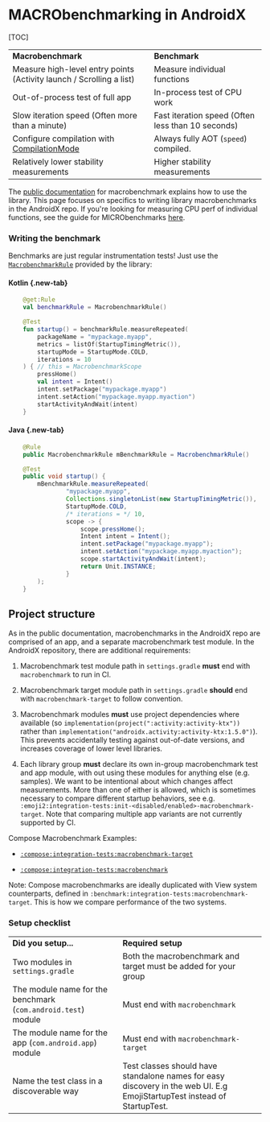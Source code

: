 # MACRObenchmarking in AndroidX

[TOC]

<!-- Copied from macrobenchmark docs -->

<table>
    <tr>
      <td><strong>Macrobenchmark</strong></td>
      <td><strong>Benchmark</strong></td>
    </tr>
    <tr>
        <td>Measure high-level entry points (Activity launch / Scrolling a list)</td>
        <td>Measure individual functions</td>
    </tr>
    <tr>
        <td>Out-of-process test of full app</td>
        <td>In-process test of CPU work</td>
    </tr>
    <tr>
        <td>Slow iteration speed (Often more than a minute)</td>
        <td>Fast iteration speed (Often less than 10 seconds)</td>
    </tr>
    <tr>
        <td>Configure compilation with <a href="https://developer.android.com/reference/androidx/benchmark/macro/CompilationMode">CompilationMode</a></td>
        <td>Always fully AOT (<code>speed</code>) compiled.</td>
    </tr>
    <tr>
        <td>Relatively lower stability measurements</td>
        <td>Higher stability measurements</td>
    </tr>
</table>

The
[public documentation](https://developer.android.com/studio/profile/macrobenchmark)
for macrobenchmark explains how to use the library. This page focuses on
specifics to writing library macrobenchmarks in the AndroidX repo. If you're
looking for measuring CPU perf of individual functions, see the guide for
MICRObenchmarks [here](/docs/benchmarking.md).

### Writing the benchmark

Benchmarks are just regular instrumentation tests! Just use the
[`MacrobenchmarkRule`](https://developer.android.com/reference/kotlin/androidx/benchmark/macro/junit4/MacrobenchmarkRule)
provided by the library:

<section class="tabs">

#### Kotlin {.new-tab}

```kotlin
    @get:Rule
    val benchmarkRule = MacrobenchmarkRule()

    @Test
    fun startup() = benchmarkRule.measureRepeated(
        packageName = "mypackage.myapp",
        metrics = listOf(StartupTimingMetric()),
        startupMode = StartupMode.COLD,
        iterations = 10
    ) { // this = MacrobenchmarkScope
        pressHome()
        val intent = Intent()
        intent.setPackage("mypackage.myapp")
        intent.setAction("mypackage.myapp.myaction")
        startActivityAndWait(intent)
    }
```

#### Java {.new-tab}

```java
    @Rule
    public MacrobenchmarkRule mBenchmarkRule = MacrobenchmarkRule()

    @Test
    public void startup() {
        mBenchmarkRule.measureRepeated(
                "mypackage.myapp",
                Collections.singletonList(new StartupTimingMetric()),
                StartupMode.COLD,
                /* iterations = */ 10,
                scope -> {
                    scope.pressHome();
                    Intent intent = Intent();
                    intent.setPackage("mypackage.myapp");
                    intent.setAction("mypackage.myapp.myaction");
                    scope.startActivityAndWait(intent);
                    return Unit.INSTANCE;
                }
        );
    }
```

</section>

## Project structure

As in the public documentation, macrobenchmarks in the AndroidX repo are
comprised of an app, and a separate macrobenchmark test module. In the AndroidX
repository, there are additional requirements:

1.  Macrobenchmark test module path in `settings.gradle` **must** end with
    `macrobenchmark` to run in CI.

1.  Macrobenchmark target module path in `settings.gradle` **should** end with
    `macrobenchmark-target` to follow convention.

1.  Macrobenchmark modules **must** use project dependencies where available (so
    `implementation(project(":activity:activity-ktx"))` rather than
    `implementation("androidx.activity:activity-ktx:1.5.0")`). This prevents
    accidentally testing against out-of-date versions, and increases coverage of
    lower level libraries.

1.  Each library group **must** declare its own in-group macrobenchmark test and
    app module, with out using these modules for anything else (e.g. samples).
    We want to be intentional about which changes affect measurements. More than
    one of either is allowed, which is sometimes necessary to compare different
    startup behaviors, see e.g.
    `:emoji2:integration-tests:init-<disabled/enabled>-macrobenchmark-target`.
    Note that comparing multiple app variants are not currently supported by CI.

Compose Macrobenchmark Examples:

*   [`:compose:integration-tests:macrobenchmark-target`](https://cs.android.com/androidx/platform/frameworks/support/+/androidx-main:compose/integration-tests/macrobenchmark-target/)

*   [`:compose:integration-tests:macrobenchmark`](https://cs.android.com/androidx/platform/frameworks/support/+/androidx-main:compose/integration-tests/macrobenchmark/)

Note: Compose macrobenchmarks are ideally duplicated with View system
counterparts, defined in `:benchmark:integration-tests:macrobenchmark-target`.
This is how we compare performance of the two systems.

### Setup checklist

<table>
    <tr>
      <td><strong>Did you setup...</strong></td>
      <td><strong>Required setup</strong></td>
    </tr>
    <tr>
        <td>Two modules in <code>settings.gradle</code></td>
        <td>Both the macrobenchmark and target must be added for your group</td>
    </tr>
    <tr>
        <td>The module name for the benchmark (<code>com.android.test</code>) module</td>
        <td>Must end with <code>macrobenchmark</code></td>
    </tr>
    <tr>
        <td>The module name for the app (<code>com.android.app</code>) module</td>
        <td>Must end with <code>macrobenchmark-target</code></td>
    </tr>
    <tr>
        <td>Name the test class in a discoverable way</td>
        <td>Test classes should have standalone names for easy discovery in the
          web UI. E.g EmojiStartupTest instead of StartupTest.</td>
    </tr>
</table>
